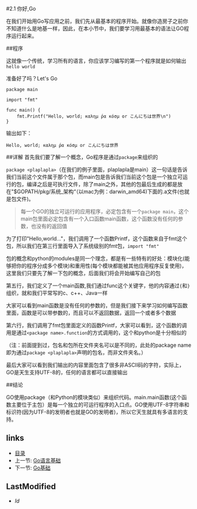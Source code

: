 #2.1 你好,Go

在我们开始用Go写应用之前，我们先从最基本的程序开始。就像你造房子之前你不知道什么是地基一样，因此，在本小节中，我们要学习用最基本的语法让GO程序运行起来。

##程序

这就像一个传统，学习所有的语言，你应该学习编写的第一个程序就是如何输出`hello world`

准备好了吗？Let's Go

	package main

	import "fmt"

	func main() {
    	fmt.Printf("Hello, world; καλημ ́ρα κóσμ or こんにちは世界\n")
	}
	
输出如下：
	
	Hello, world; καλημ ́ρα κóσμ or こんにちは世界	

##详解
首先我们要了解一个概念，Go程序是通过`package`来组织的

`package <plaplapla>`（在我们的例子里面，plaplapla是main）这一句话是告诉我们当前这个文件属于那个包，而main包是告诉我们当前这个包是一个独立可运行的包，编译之后是可执行文件，除了main之外，其他的包最后生成的都是放在"$GOPATH/pkg/系统_架构“（以mac为例：darwin_amd64)下面的.a文件(也就是包文件)。

>每一个GO的独立可运行的应用程序，必定包含有一个`package main`，这个main包里面必定包含有一个入口函数main函数，这个函数没有任何的参数，也没有的返回值

为了打印"Hello,world..."，我们调用了一个函数Printf，这个函数来自于fmt这个包，所以我们在第三行里面导入了系统级别的fmt包，`import "fmt"`

包的概念和python的modules是同一个理念，都是有一些特有的好处：模块化(能够把你的程序分成多个模块)和重用性(每个模块都能被其他应用程序反复使用)，这里我们只要先了解一下包的概念，后面我们将会开始编写自己的包

第五行，我们定义了一个main函数,我们通过func这个关键字，他的内容通过`{`和`}`组织，就和我们平常写的c、c++、Java一样

大家可以看到main函数是没有任何的参数的，但是我们接下来学习如何编写函数里面，函数是可以带参数的，而且可以不返回数据，返回一个或者多个数据

第六行，我们调用了fmt包里面定义的函数Printf，大家可以看到，这个函数的调用是通过`<package name>.function`的方式调用的，这个和python是十分相似的

（注：前面提到过，包名和包所在文件夹名可以是不同的，此处的package name即为通过`package <plaplapla>`声明的包名，而非文件夹名。）

最后大家可以看到我们输出的内容里面包含了很多非ASCII码的字符，实际上，GO是天生支持UTF-8的，任何的语言都可以直接输出


##结论

GO使用package（和Python的模块类似）来组织代码。main.main函数(这个函数主要位于主包）是每一个独立的可运行程序的入口点。GO使用UTF-8字符串和标识符(因为UTF-8的发明者也就是GO的发明者)，所以它天生就具有多语言的支持。

## links
   * [目录](<preface.md>)
   * 上一节: [Go语言基础](<2.md>)
   * 下一节: [Go基础](<2.2.md>)

## LastModified 
   * $Id$
